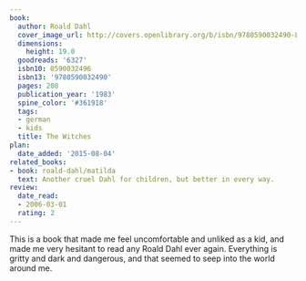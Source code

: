 ```yaml
---
book:
  author: Roald Dahl
  cover_image_url: http://covers.openlibrary.org/b/isbn/9780590032490-L.jpg
  dimensions:
    height: 19.0
  goodreads: '6327'
  isbn10: 0590032496
  isbn13: '9780590032490'
  pages: 208
  publication_year: '1983'
  spine_color: '#361918'
  tags:
  - german
  - kids
  title: The Witches
plan:
  date_added: '2015-08-04'
related_books:
- book: roald-dahl/matilda
  text: Another cruel Dahl for children, but better in every way.
review:
  date_read:
  - 2006-03-01
  rating: 2
---
```

This is a book that made me feel uncomfortable and unliked as a kid, and made me very hesitant to read any Roald Dahl
ever again. Everything is gritty and dark and dangerous, and that seemed to seep into the world around me.
